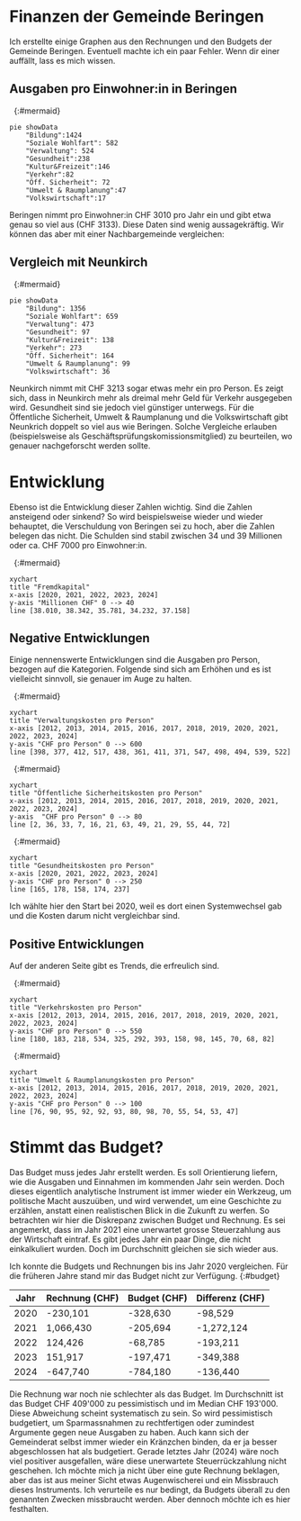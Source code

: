 # Finanzen der Gemeinde Beringen

Ich erstellte einige Graphen aus den Rechnungen und den Budgets der Gemeinde Beringen. Eventuell machte ich ein paar Fehler. Wenn dir einer auffällt, lass es mich wissen.

## Ausgaben pro Einwohner:in in Beringen

&nbsp;
{:#mermaid}

```mermaid
pie showData
    "Bildung":1424
    "Soziale Wohlfart": 582
    "Verwaltung": 524
    "Gesundheit":238
    "Kultur&Freizeit":146
    "Verkehr":82
    "Öff. Sicherheit": 72
    "Umwelt & Raumplanung":47
    "Volkswirtschaft":17
```

Beringen nimmt pro Einwohner:in CHF 3010 pro Jahr ein und gibt etwa genau so viel aus (CHF 3133). Diese Daten sind wenig aussagekräftig. Wir können das aber mit einer Nachbargemeinde vergleichen:

## Vergleich mit Neunkirch

&nbsp;
{:#mermaid}

```mermaid
pie showData
    "Bildung": 1356
    "Soziale Wohlfart": 659
    "Verwaltung": 473
    "Gesundheit": 97
    "Kultur&Freizeit": 138
    "Verkehr": 273
    "Öff. Sicherheit": 164
    "Umwelt & Raumplanung": 99
    "Volkswirtschaft": 36
```
Neunkirch nimmt mit CHF 3213 sogar etwas mehr ein pro Person. Es zeigt sich, dass in Neunkirch mehr als dreimal mehr Geld für Verkehr ausgegeben wird. Gesundheit sind sie jedoch viel günstiger unterwegs. Für die Öffentliche Sicherheit, Umwelt & Raumplanung und die Volkswirtschaft gibt Neunkrich doppelt so viel aus wie Beringen. Solche Vergleiche erlauben (beispielsweise als Geschäftsprüfungskomissionsmitglied) zu beurteilen, wo genauer nachgeforscht werden sollte.

# Entwicklung

Ebenso ist die Entwicklung dieser Zahlen wichtig. Sind die Zahlen ansteigend oder sinkend? So wird beispielsweise wieder und wieder behauptet, die Verschuldung von Beringen sei zu hoch, aber die Zahlen belegen das nicht. Die Schulden sind stabil zwischen 34 und 39 Millionen oder ca. CHF 7000 pro Einwohner:in.

&nbsp;
{:#mermaid}

```mermaid
xychart
title "Fremdkapital"
x-axis [2020, 2021, 2022, 2023, 2024]
y-axis "Millionen CHF" 0 --> 40
line [38.010, 38.342, 35.781, 34.232, 37.158]
```

## Negative Entwicklungen

Einige nennenswerte Entwicklungen sind die Ausgaben pro Person, bezogen auf die Kategorien. Folgende sind sich am Erhöhen und es ist vielleicht sinnvoll, sie genauer im Auge zu halten.

&nbsp;
{:#mermaid}

```mermaid
xychart
title "Verwaltungskosten pro Person"
x-axis [2012, 2013, 2014, 2015, 2016, 2017, 2018, 2019, 2020, 2021, 2022, 2023, 2024]
y-axis "CHF pro Person" 0 --> 600
line [398, 377, 412, 517, 438, 361, 411, 371, 547, 498, 494, 539, 522]
```

&nbsp;
{:#mermaid}

```mermaid
xychart
title "Öffentliche Sicherheitskosten pro Person"
x-axis [2012, 2013, 2014, 2015, 2016, 2017, 2018, 2019, 2020, 2021, 2022, 2023, 2024]
y-axis  "CHF pro Person" 0 --> 80
line [2, 36, 33, 7, 16, 21, 63, 49, 21, 29, 55, 44, 72]
```

&nbsp;
{:#mermaid}

```mermaid
xychart
title "Gesundheitskosten pro Person"
x-axis [2020, 2021, 2022, 2023, 2024]
y-axis "CHF pro Person" 0 --> 250
line [165, 178, 158, 174, 237]
```
Ich wählte hier den Start bei 2020, weil es dort einen Systemwechsel gab und die Kosten darum nicht vergleichbar sind.

## Positive Entwicklungen

Auf der anderen Seite gibt es Trends, die erfreulich sind.

&nbsp;
{:#mermaid}

```mermaid
xychart
title "Verkehrskosten pro Person"
x-axis [2012, 2013, 2014, 2015, 2016, 2017, 2018, 2019, 2020, 2021, 2022, 2023, 2024]
y-axis "CHF pro Person" 0 --> 550
line [180, 183, 218, 534, 325, 292, 393, 158, 98, 145, 70, 68, 82]
```

&nbsp;
{:#mermaid}

```mermaid
xychart
title "Umwelt & Raumplanungskosten pro Person"
x-axis [2012, 2013, 2014, 2015, 2016, 2017, 2018, 2019, 2020, 2021, 2022, 2023, 2024]
y-axis "CHF pro Person" 0 --> 100
line [76, 90, 95, 92, 92, 93, 80, 98, 70, 55, 54, 53, 47]
```

# Stimmt das Budget?

Das Budget muss jedes Jahr erstellt werden. Es soll Orientierung liefern, wie die Ausgaben und Einnahmen im kommenden Jahr sein werden. Doch dieses eigentlich analytische Instrument ist immer wieder ein Werkzeug, um politische Macht auszuüben, und wird verwendet, um eine Geschichte zu erzählen, anstatt einen realistischen Blick in die Zukunft zu werfen. So betrachten wir hier die Diskrepanz zwischen Budget und Rechnung. Es sei angemerkt, dass im Jahr 2021 eine unerwartet grosse Steuerzahlung aus der Wirtschaft eintraf. Es gibt jedes Jahr ein paar Dinge, die nicht einkalkuliert wurden. Doch im Durchschnitt gleichen sie sich wieder aus.

Ich konnte die Budgets und Rechnungen bis ins Jahr 2020 vergleichen. Für die früheren Jahre stand mir das Budget nicht zur Verfügung.
{:#budget}

| Jahr | Rechnung (CHF) | Budget (CHF) | Differenz (CHF) |
|------|----------------|--------------|-----------------|
| 2020 | -230,101       | -328,630     | -98,529         |
| 2021 | 1,066,430      | -205,694     | -1,272,124      |
| 2022 | 124,426        | -68,785      | -193,211        |
| 2023 | 151,917        | -197,471     | -349,388        |
| 2024 | -647,740       | -784,180     | -136,440        |

Die Rechnung war noch nie schlechter als das Budget. Im Durchschnitt ist das Budget CHF 409'000 zu pessimistisch und im Median CHF 193'000. Diese Abweichung scheint systematisch zu sein. So wird pessimistisch budgetiert, um Sparmassnahmen zu rechtfertigen oder zumindest Argumente gegen neue Ausgaben zu haben. Auch kann sich der Gemeinderat selbst immer wieder ein Kränzchen binden, da er ja besser abgeschlossen hat als budgetiert. Gerade letztes Jahr (2024) wäre noch viel positiver ausgefallen, wäre diese unerwartete Steuerrückzahlung nicht geschehen. Ich möchte mich ja nicht über eine gute Rechnung beklagen, aber das ist aus meiner Sicht etwas Augenwischerei und ein Missbrauch dieses Instruments. Ich verurteile es nur bedingt, da Budgets überall zu den genannten Zwecken missbraucht werden. Aber dennoch möchte ich es hier festhalten.
